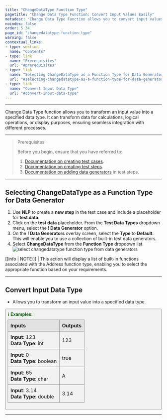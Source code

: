 ```yaml
---
title: "ChangeDataType Function Type"
pagetitle: "Change Data Type Function: Convert Input Values Easily"
metadesc: "Change Data Type Function allows you to convert input values to specified data types, ensuring compatibility for various operations and storage needs."
noindex: false
order: 5.34
page_id: "changedatatype-function-type"
warning: false
contextual_links:
- type: section
  name: "Contents"
- type: link
  name: "Prerequisites"
  url: "#prerequisites"
- type: link
  name: "Selecting ChangeDataType as a Function Type for Data Generator"
  url: "#selecting-changedatatype-as-a-function-type-for-data-generator"
- type: link
  name: "Convert Input Data Type"
  url: "#convert-input-data-type"
---
```


---

Change Data Type function allows you to transform an input value into a specified data type. It can transform data for calculations, logical operations, or display purposes, ensuring seamless integration with different processes.

---

> <p id="prerequisites">Prerequisites</p>
>
> Before you begin, ensure that you have referred to:
> 1. [Documentation on creating test cases](https://testsigma.com/docs/test-cases/manage/add-edit-delete/#create-test-case).
> 2. [Documentation on creating test steps](https://testsigma.com/docs/test-cases/create-test-steps/overview/).
> 3. [Documentation on adding data generators](https://testsigma.com/docs/test-data/types/data-generator/#add-data-generators-in-test-steps) in test steps.

---

## **Selecting ChangeDataType as a Function Type for Data Generator**

1. Use **NLP** to create a **new step** in the test case and include a placeholder for **test data**.
2. Click on the **test data** placeholder. From the **Test Data Types** dropdown menu, select the **! Data Generator** option.
3. On the **! Data Generators** overlay screen, select the **Type** to **Default**. This will enable you to use a collection of built-in test data generators.
4. Select **ChangeDataType** from the **Function Type** dropdown list. ![select changedatatype function type from data generators](https://s3.amazonaws.com/static-docs.testsigma.com/new_images/projects/applications/changedatatype_functiontype_dg.gif)

[[info | NOTE:]]
| This action will display a list of built-in functions associated with the Address function type, enabling you to select the appropriate function based on your requirements.

---

## **Convert Input Data Type**

- Allows you to transform an input value into a specified data type.

<style>
  .example-container {
    border: 1px solid gray;
    border-radius: 4px;
    padding: 0.5em;
    margin: 0.5em 0;
    background-color: #f2f2f2;
  }
  .example-title {
    color: darkgreen;
    font-weight: bold;
    display: flex;
    align-items: center;
  }
  .example-title span {
    margin-right: 5px;
  }
  .example-table {
    width: 100%;
    border-collapse: collapse;
    margin-top: 0.5em;
  }
  .example-table th, .example-table td {
    border: 1px solid gray;
    padding: 0.5em;
    text-align: left;
  }
  .example-table th {
    background-color: #e2e2e2;
  }
</style>

<div class="example-container">
  <div class="example-title">
    <span>ℹ️</span>Examples:
  </div>

  <table class="example-table">
    <tr>
      <th>Inputs</th>
      <th>Outputs</th>
    </tr>
    <tr>
      <td><b>Input</b>: 123<br><b>Data Type</b>: int</td>
      <td>123</td>
    </tr>
    <tr>
      <td><b>Input</b>: 0<br><b>Data Type</b>: boolean</td>
      <td>true</td>
    </tr>
    <tr>
      <td><b>Input</b>: 65<br><b>Data Type</b>: char</td>
      <td>A</td>
    </tr>
    <tr>
      <td><b>Input</b>: 3.14<br><b>Data Type</b>: double</td>
      <td>3.14</td>
    </tr>
  </table>
</div>

---

